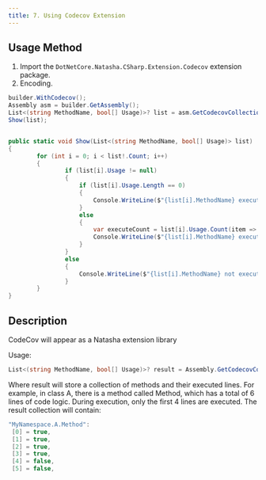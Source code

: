 ```yaml
---
title: 7. Using Codecov Extension
---
```


## Usage Method

1. Import the `DotNetCore.Natasha.CSharp.Extension.Codecov` extension package.
2. Encoding.

```cs
builder.WithCodecov();
Assembly asm = builder.GetAssembly();
List<(string MethodName, bool[] Usage)>? list = asm.GetCodecovCollection();
Show(list);


public static void Show(List<(string MethodName, bool[] Usage)> list)
{
        for (int i = 0; i < list!.Count; i++)
        {
                if (list[i].Usage != null)
                {
                    if (list[i].Usage.Length == 0)
                    {
                        Console.WriteLine($"{list[i].MethodName} executed: 100%");
                    }
                    else
                    {
                        var executeCount = list[i].Usage.Count(item => item);
                        Console.WriteLine($"{list[i].MethodName} executed: {((double)executeCount / list[i].Usage.Length).ToString("P")}");
                    }
                }
                else
                {
                    Console.WriteLine($"{list[i].MethodName} not executed!");
                }
        }
}
```

## Description

CodeCov will appear as a Natasha extension library

Usage:

```cs
List<(string MethodName, bool[] Usage)>? result = Assembly.GetCodecovCollection();
```

Where result will store a collection of methods and their executed lines.
For example, in class A, there is a method called Method, which has a total of 6 lines of code logic. During execution, only the first 4 lines are executed.
The result collection will contain:

```cs
"MyNamespace.A.Method":
 [0] = true,
 [1] = true,
 [2] = true,
 [3] = true,
 [4] = false,
 [5] = false,
```

<br/>
<br/>
